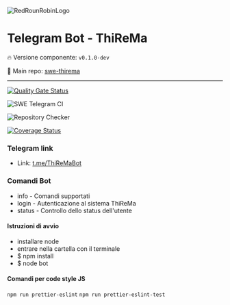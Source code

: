 ![RedRounRobinLogo](https://i.imgur.com/3Dcv4vs.png)

# Telegram Bot - ThiReMa

:fire: Versione componente: `v0.1.0-dev` 

:pushpin: Main repo: [swe-thirema](https://github.com/Maxelweb/swe-thirema)

---

[![Quality Gate Status](https://sonarcloud.io/api/project_badges/measure?project=RedRoundRobin_swe-telegram&metric=alert_status)](https://sonarcloud.io/dashboard?id=RedRoundRobin_swe-telegram)

![SWE Telegram CI](https://github.com/RedRoundRobin/swe-telegram/workflows/SWE%20Telegram%20CI/badge.svg) 

![Repository Checker](https://github.com/RedRoundRobin/swe-telegram/workflows/Repository%20Checker/badge.svg)

[![Coverage Status](https://coveralls.io/repos/github/RedRoundRobin/swe-telegram/badge.svg?branch=develop)](https://coveralls.io/github/RedRoundRobin/swe-telegram?branch=develop)


### Telegram link

- Link: [t.me/ThiReMaBot](t.me/ThiReMaBot)

### Comandi Bot

- info - Comandi supportati
- login - Autenticazione al sistema ThiReMa
- status - Controllo dello status dell'utente


#### Istruzioni di avvio

- installare node
- entrare nella cartella con il terminale
- $ npm install
- $ node bot


#### Comandi per code style JS

`npm run prettier-eslint`
`npm run prettier-eslint-test`
